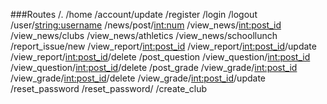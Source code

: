 ###Routes
/.
/home
/account/update
/register
/login
/logout
/user/<string:username>
/news/post/<int:num>
/view_news/<int:post_id>
/view_news/clubs
/view_news/athletics
/view_news/schoollunch
/report_issue/new
/view_report/<int:post_id>
/view_report/<int:post_id>/update
/view_report/<int:post_id>/delete
/post_question
/view_question/<int:post_id>
/view_question/<int:post_id>/delete
/post_grade
/view_grade/<int:post_id>
/view_grade/<int:post_id>/delete
/view_grade/<int:post_id>/update
/reset_password
/reset_password/<token>
/create_club


